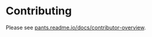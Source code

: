 # Contributing

Please see [pants.readme.io/docs/contributor-overview](https://pants.readme.io/docs/contributor-overview).
